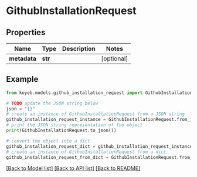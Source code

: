 # GithubInstallationRequest


## Properties

Name | Type | Description | Notes
------------ | ------------- | ------------- | -------------
**metadata** | **str** |  | [optional] 

## Example

```python
from koyeb.models.github_installation_request import GithubInstallationRequest

# TODO update the JSON string below
json = "{}"
# create an instance of GithubInstallationRequest from a JSON string
github_installation_request_instance = GithubInstallationRequest.from_json(json)
# print the JSON string representation of the object
print(GithubInstallationRequest.to_json())

# convert the object into a dict
github_installation_request_dict = github_installation_request_instance.to_dict()
# create an instance of GithubInstallationRequest from a dict
github_installation_request_from_dict = GithubInstallationRequest.from_dict(github_installation_request_dict)
```
[[Back to Model list]](../README.md#documentation-for-models) [[Back to API list]](../README.md#documentation-for-api-endpoints) [[Back to README]](../README.md)


